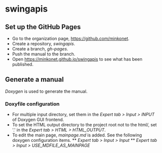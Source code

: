 # swingapis

## Set up the GitHub Pages

* Go to the organization page, https://github.com/minkonet.
* Create a repository, *swingapis*.
* Create a branch, *gh-pages*.
* Push the manual to the branch.
* Open https://minkonet.github.io/swingapis to see what has been published.

## Generate a manual

*Doxygen* is used to generate the manual.

### Doxyfile configuration

* For multiple input directory, set them in the _Expert tab > Input > INPUT_ of Doxygen GUI frontend.
* To set the HTML output directory to the project root not to the html/, set '.' in the _Expert tab > HTML > HTML_OUTPUT_.
* To edit the main page, _mainpage.md_ is added. See the following doxygen configuration items.
** _Expert tab > Input > Input_
** _Expert tab > Input > USE_MDFILE_AS_MAINPAGE_
